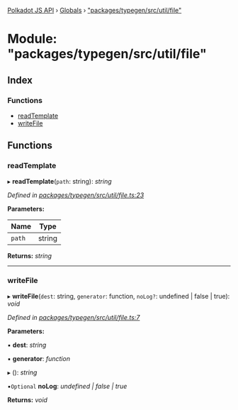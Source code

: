 [Polkadot JS API](../README.md) › [Globals](../globals.md) › ["packages/typegen/src/util/file"](_packages_typegen_src_util_file_.md)

# Module: "packages/typegen/src/util/file"

## Index

### Functions

* [readTemplate](_packages_typegen_src_util_file_.md#readtemplate)
* [writeFile](_packages_typegen_src_util_file_.md#writefile)

## Functions

###  readTemplate

▸ **readTemplate**(`path`: string): *string*

*Defined in [packages/typegen/src/util/file.ts:23](https://github.com/polkadot-js/api/blob/e6806ed7f/packages/typegen/src/util/file.ts#L23)*

**Parameters:**

Name | Type |
------ | ------ |
`path` | string |

**Returns:** *string*

___

###  writeFile

▸ **writeFile**(`dest`: string, `generator`: function, `noLog?`: undefined | false | true): *void*

*Defined in [packages/typegen/src/util/file.ts:7](https://github.com/polkadot-js/api/blob/e6806ed7f/packages/typegen/src/util/file.ts#L7)*

**Parameters:**

▪ **dest**: *string*

▪ **generator**: *function*

▸ (): *string*

▪`Optional`  **noLog**: *undefined | false | true*

**Returns:** *void*
